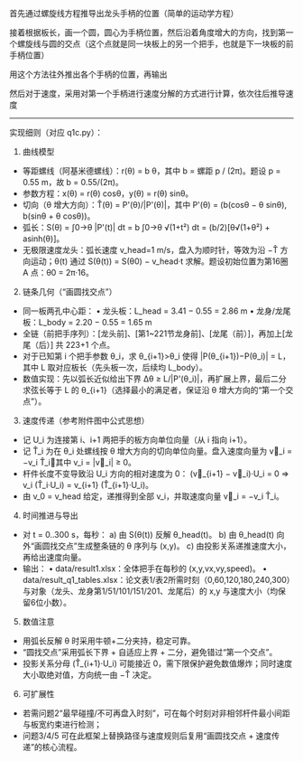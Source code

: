 首先通过螺旋线方程推导出龙头手柄的位置（简单的运动学方程）

接着根据板长，画一个圆，圆心为手柄位置，然后沿着角度增大的方向，找到第一个螺旋线与圆的交点（这个点就是同一块板上的另一个把手，也就是下一块板的前手柄位置）

用这个方法往外推出各个手柄的位置，再输出

然后对于速度，采用对第一个手柄进行速度分解的方式进行计算，依次往后推导速度

---

实现细则（对应 q1c.py）：

1) 曲线模型
- 等距螺线（阿基米德螺线）：r(θ) = b θ，其中 b = 螺距 p / (2π)。题设 p = 0.55 m，故 b = 0.55/(2π)。
- 参数方程：x(θ) = r(θ) cosθ，y(θ) = r(θ) sinθ。
- 切向（θ 增大方向）：T̂(θ) = P'(θ)/|P'(θ)|，其中 P'(θ) = (b(cosθ − θ sinθ), b(sinθ + θ cosθ))。
- 弧长：S(θ) = ∫0→θ |P'(t)| dt = b ∫0→θ √(1+t²) dt = (b/2)[θ√(1+θ²) + asinh(θ)]。
- 无极限速度龙头：弧长速度 v_head=1 m/s，盘入为顺时针，等效为沿 −T̂ 方向运动；θ(t) 通过 S(θ(t)) = S(θ0) − v_head·t 求解。题设初始位置为第16圈 A 点：θ0 = 2π·16。

2) 链条几何（“画圆找交点”）
- 同一板两孔中心距：
  • 龙头板：L_head = 3.41 − 0.55 = 2.86 m
  • 龙身/龙尾板：L_body = 2.20 − 0.55 = 1.65 m
- 全链（前把手序列）：[龙头前]、[第1~221节龙身前]、[龙尾（前）]，再加上[龙尾（后）] 共 223+1 个点。
- 对于已知第 i 个把手参数 θ_i，求 θ_{i+1}>θ_i 使得 |P(θ_{i+1})−P(θ_i)| = L，其中 L 取对应板长（先头板一次，后续均 L_body）。
- 数值实现：先以弧长近似给出下界 Δθ ≥ L/|P'(θ_i)|，再扩展上界，最后二分求弦长等于 L 的 θ_{i+1}（选择最小的满足者，保证沿 θ 增大方向的“第一个交点”）。

3) 速度传递（参考附件图中公式思想）
- 记 U_i 为连接第 i、i+1 两把手的板方向单位向量（从 i 指向 i+1）。
- 记 T̂_i 为在 θ_i 处螺线按 θ 增大方向的切向单位向量。盘入速度向量为 v⃗_i = −v_i T̂_i，其中 v_i = |v⃗_i| ≥ 0。
- 杆件长度不变导致沿 U_i 方向的相对速度为 0：
  (v⃗_{i+1} − v⃗_i)·U_i = 0 ⇒ v_i (T̂_i·U_i) = v_{i+1} (T̂_{i+1}·U_i)。
- 由 v_0 = v_head 给定，递推得到全部 v_i，并取速度向量 v⃗_i = −v_i T̂_i。

4) 时间推进与导出
- 对 t = 0..300 s，每秒：
  a) 由 S(θ(t)) 反解 θ_head(t)。
  b) 由 θ_head(t) 向外“画圆找交点”生成整条链的 θ 序列与 (x,y)。
  c) 由投影关系递推速度大小，再给出速度向量。
- 输出：
  • data/result1.xlsx：全体把手在每秒的 (x,y,vx,vy,speed)。
  • data/result_q1_tables.xlsx：论文表1/表2所需时刻（0,60,120,180,240,300）与对象（龙头、龙身第1/51/101/151/201、龙尾后）的 x,y 与速度大小（均保留6位小数）。

5) 数值注意
- 用弧长反解 θ 时采用牛顿+二分夹持，稳定可靠。
- “圆找交点”采用弧长下界 + 自适应上界 + 二分，避免错过“第一个交点”。
- 投影关系分母 (T̂_{i+1}·U_i) 可能接近 0，需下限保护避免数值爆炸；同时速度大小取绝对值，方向统一由 −T̂ 决定。

6) 可扩展性
- 若需问题2“最早碰撞/不可再盘入时刻”，可在每个时刻对非相邻杆件最小间距与板宽约束进行检测；
- 问题3/4/5 可在此框架上替换路径与速度规则后复用“画圆找交点 + 速度传递”的核心流程。